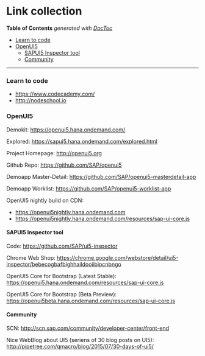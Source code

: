 # Link collection

<!-- START doctoc generated TOC please keep comment here to allow auto update -->
<!-- DON'T EDIT THIS SECTION, INSTEAD RE-RUN doctoc TO UPDATE -->
**Table of Contents**  *generated with [DocToc](https://github.com/thlorenz/doctoc)*

- [Learn to code](#learn-to-code)
- [OpenUI5](#openui5)
  - [SAPUI5 Inspector tool](#sapui5-inspector-tool)
  - [Community](#community)

<!-- END doctoc generated TOC please keep comment here to allow auto update -->

<hr>

### Learn to code
- https://www.codecademy.com/
- http://nodeschool.io

### OpenUI5

Demokit:
https://openui5.hana.ondemand.com/

Explored:
https://sapui5.hana.ondemand.com/explored.html

Project Homepage:
http://openui5.org

Github Repo:
https://github.com/SAP/openui5

Demoapp Master-Detail:
https://github.com/SAP/openui5-masterdetail-app

Demoapp Worklist:
https://github.com/SAP/openui5-worklist-app

OpenUI5 nightly build on CDN:
- https://openui5nightly.hana.ondemand.com
- https://openui5nightly.hana.ondemand.com/resources/sap-ui-core.js

#### SAPUI5 Inspector tool

Code:
https://github.com/SAP/ui5-inspector

Chrome Web Shop:
https://chrome.google.com/webstore/detail/ui5-inspector/bebecogbafbighhaildooiibipcnbngo

OpenUI5 Core for Bootstrap (Latest Stable):
https://openui5.hana.ondemand.com/resources/sap-ui-core.js

OpenUI5 Core for Bootstrap (Beta Preview):
https://openui5beta.hana.ondemand.com/resources/sap-ui-core.js

#### Community
SCN: http://scn.sap.com/community/developer-center/front-end

Nice WebBlog about UI5 (seriens of 30 blog posts on UI5):
http://pipetree.com/qmacro/blog/2015/07/30-days-of-ui5/
